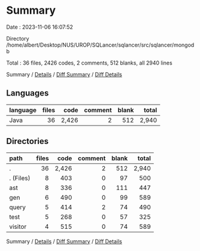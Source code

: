 # Summary

Date : 2023-11-06 16:07:52

Directory /home/albert/Desktop/NUS/UROP/SQLancer/sqlancer/src/sqlancer/mongodb

Total : 36 files,  2426 codes, 2 comments, 512 blanks, all 2940 lines

Summary / [Details](details.md) / [Diff Summary](diff.md) / [Diff Details](diff-details.md)

## Languages
| language | files | code | comment | blank | total |
| :--- | ---: | ---: | ---: | ---: | ---: |
| Java | 36 | 2,426 | 2 | 512 | 2,940 |

## Directories
| path | files | code | comment | blank | total |
| :--- | ---: | ---: | ---: | ---: | ---: |
| . | 36 | 2,426 | 2 | 512 | 2,940 |
| . (Files) | 8 | 403 | 0 | 97 | 500 |
| ast | 8 | 336 | 0 | 111 | 447 |
| gen | 6 | 490 | 0 | 99 | 589 |
| query | 5 | 414 | 2 | 74 | 490 |
| test | 5 | 268 | 0 | 57 | 325 |
| visitor | 4 | 515 | 0 | 74 | 589 |

Summary / [Details](details.md) / [Diff Summary](diff.md) / [Diff Details](diff-details.md)